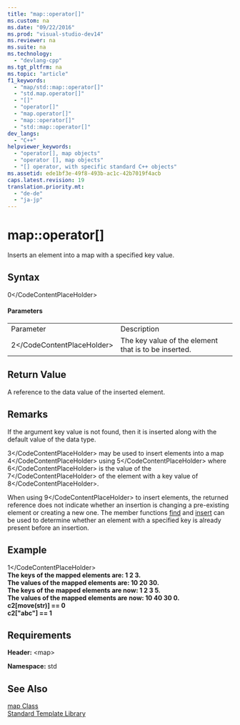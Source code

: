 ```yaml
---
title: "map::operator[]"
ms.custom: na
ms.date: "09/22/2016"
ms.prod: "visual-studio-dev14"
ms.reviewer: na
ms.suite: na
ms.technology: 
  - "devlang-cpp"
ms.tgt_pltfrm: na
ms.topic: "article"
f1_keywords: 
  - "map/std::map::operator[]"
  - "std.map.operator[]"
  - "[]"
  - "operator[]"
  - "map.operator[]"
  - "map::operator[]"
  - "std::map::operator[]"
dev_langs: 
  - "C++"
helpviewer_keywords: 
  - "operator[], map objects"
  - "operator [], map objects"
  - "[] operator, with specific standard C++ objects"
ms.assetid: ede1bf3e-49f8-493b-ac1c-42b7019f4acb
caps.latest.revision: 19
translation.priority.mt: 
  - "de-de"
  - "ja-jp"
---
```

# map::operator[]
Inserts an element into a map with a specified key value.  
  
## Syntax  
  
<CodeContentPlaceHolder>0\</CodeContentPlaceHolder>  
#### Parameters  
  
|||  
|-|-|  
|Parameter|Description|  
|<CodeContentPlaceHolder>2\</CodeContentPlaceHolder>|The key value of the element that is to be inserted.|  
  
## Return Value  
 A reference to the data value of the inserted element.  
  
## Remarks  
 If the argument key value is not found, then it is inserted along with the default value of the data type.  
  
 <CodeContentPlaceHolder>3\</CodeContentPlaceHolder> may be used to insert elements into a map <CodeContentPlaceHolder>4\</CodeContentPlaceHolder> using <CodeContentPlaceHolder>5\</CodeContentPlaceHolder> where <CodeContentPlaceHolder>6\</CodeContentPlaceHolder> is the value of the <CodeContentPlaceHolder>7\</CodeContentPlaceHolder> of the element with a key value of <CodeContentPlaceHolder>8\</CodeContentPlaceHolder>.  
  
 When using <CodeContentPlaceHolder>9\</CodeContentPlaceHolder> to insert elements, the returned reference does not indicate whether an insertion is changing a pre-existing element or creating a new one. The member functions [find](../vs140/map--find.md) and [insert](../vs140/map--insert.md) can be used to determine whether an element with a specified key is already present before an insertion.  
  
## Example  
  
<CodeContentPlaceHolder>1\</CodeContentPlaceHolder>  
 **The keys of the mapped elements are: 1 2 3.**  
**The values of the mapped elements are: 10 20 30.**  
**The keys of the mapped elements are now: 1 2 3 5.**  
**The values of the mapped elements are now: 10 40 30 0.**  
**c2[move(str)] == 0**  
**c2["abc"] == 1**   
## Requirements  
 **Header:** \<map>  
  
 **Namespace:** std  
  
## See Also  
 [map Class](../vs140/map-class.md)   
 [Standard Template Library](../vs140/standard-template-library.md)